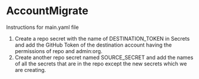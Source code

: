 # AccountMigrate


Instructions for main.yaml file

1. Create a repo secret with the name of DESTINATION_TOKEN in Secrets and add the GitHub Token of the destination account having the permissions of repo and admin:org.
2. Create another repo secret named SOURCE_SECRET and add the names of all the secrets that are in the repo except the new secrets which we are creating.
